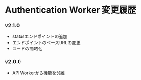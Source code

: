 # Authentication Worker 変更履歴

### v2.1.0
- statusエンドポイントの追加
- エンドポイントのベースURLの変更
- コードの簡略化

### v2.0.0
- API Workerから機能を分離
